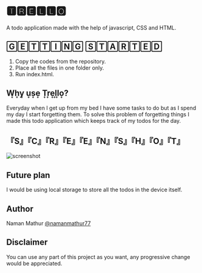 # 🆃🆁🅴🅻🅻🅾
A todo application made with the help of javascript, CSS and HTML.

## 🄶🄴🅃🅃🄸🄽🄶 🅂🅃🄰🅁🅃🄴🄳
1. Copy the codes from the repository.
2. Place all the files in one folder only.
3. Run index.html.

## W͎h͎y͎ u͎s͎e͎ T͎r͎e͎l͎l͎o͎?
Everyday when I get up from my bed I have some tasks to do but as I spend my day I start forgetting them. To solve this problem of forgetting things I made this todo application which keeps track of my todos for the day.

## 『S』『C』『R』『E』『E』『N』『S』『H』『O』『T』
![screenshot](https://2.bp.blogspot.com/-d6OiqGL22Nk/W3m0ioKnMNI/AAAAAAAAATs/iz9Pw6t7V3wlHD_0BfYSWyFvWAJ-Xgl1QCLcBGAs/w945-h600-p-k-no-nu/Screenshot%2B%252822%2529.png)

## Future plan
I would be using local storage to store all the todos in the device itself.

## Author
Naman Mathur [@namanmathur77](https://github.com/NamanMathur77)

## Disclaimer
You can use any part of this project as you want, any progressive change would be appreciated.
